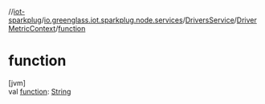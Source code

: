 //[iot-sparkplug](../../../../index.md)/[io.greenglass.iot.sparkplug.node.services](../../index.md)/[DriversService](../index.md)/[DriverMetricContext](index.md)/[function](function.md)

# function

[jvm]\
val [function](function.md): [String](https://kotlinlang.org/api/latest/jvm/stdlib/kotlin/-string/index.html)
